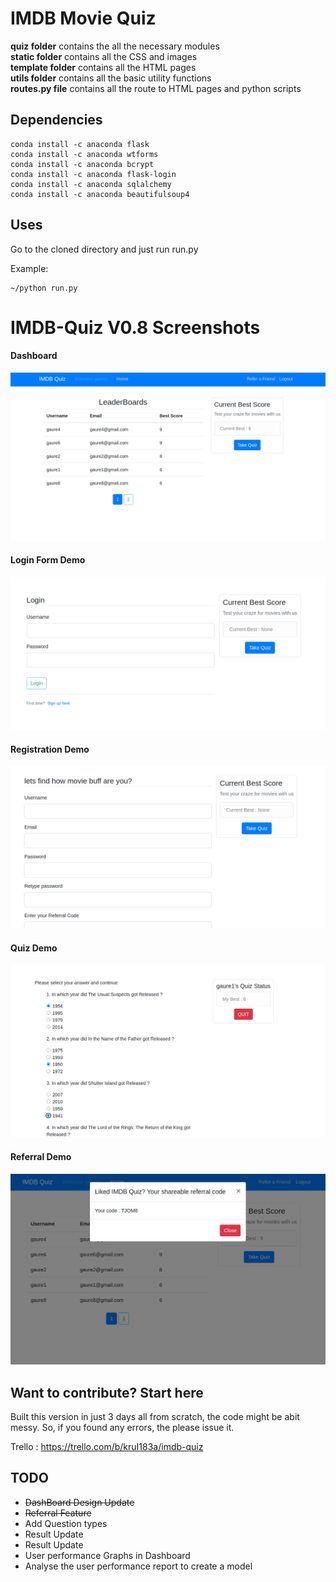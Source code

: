 # IMDB Movie Quiz

**quiz folder** contains the all the necessary modules<br/>
**static folder** contains all the CSS and images<br/>
**template folder** contains all the HTML pages<br/>
**utils folder** contains all the basic utility functions<br/>
**routes.py file** contains all the route to HTML pages and python scripts


## Dependencies
```
conda install -c anaconda flask
conda install -c anaconda wtforms
conda install -c anaconda bcrypt
conda install -c anaconda flask-login
conda install -c anaconda sqlalchemy
conda install -c anaconda beautifulsoup4

```

## Uses
 
Go to the cloned directory and just run run.py

Example:

```
~/python run.py
```


# IMDB-Quiz V0.8 Screenshots

#### Dashboard 
![Image of screenshot](https://github.com/gaurav-adhikari/IMDB-Movie-Quiz/blob/dev/snaps/dashboard.png)
#### Login Form Demo
![Image of screenshot](https://github.com/gaurav-adhikari/IMDB-Movie-Quiz/blob/dev/snaps/LoginForm.png)
#### Registration Demo
![Image of screenshot](https://github.com/gaurav-adhikari/IMDB-Movie-Quiz/blob/dev/snaps/Registration.png)
#### Quiz Demo
![Image of screenshot](https://github.com/gaurav-adhikari/IMDB-Movie-Quiz/blob/dev/snaps/quizSession.png)
#### Referral Demo
![Image of screenshot](https://github.com/gaurav-adhikari/IMDB-Movie-Quiz/blob/dev/snaps/shareable.png)


## Want to contribute? Start here

Built this version in just 3 days all from scratch, the code might be abit messy. So, if you found any errors, the please issue it.

Trello : https://trello.com/b/kruI183a/imdb-quiz



## TODO

* ~~DashBoard Design Update~~
* ~~Referral Feature~~
* Add Question types
* Result Update
* Result Update
* User performance Graphs in Dashboard
* Analyse the user performance report to create a model
